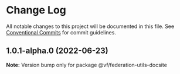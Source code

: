 # Change Log

All notable changes to this project will be documented in this file.
See [Conventional Commits](https://conventionalcommits.org) for commit guidelines.

## 1.0.1-alpha.0 (2022-06-23)

**Note:** Version bump only for package @vf/federation-utils-docsite
